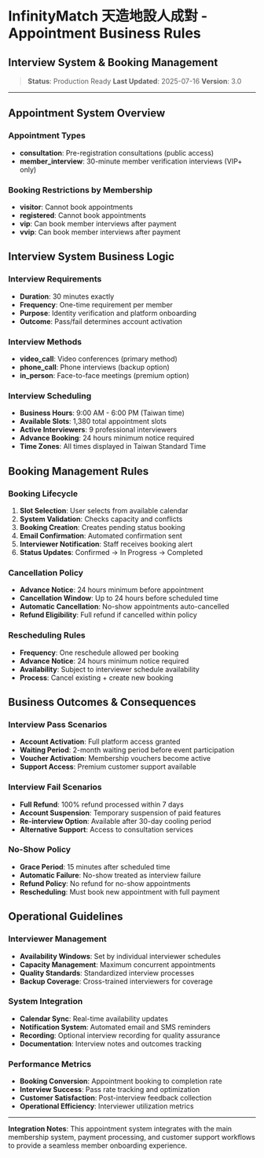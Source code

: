 # InfinityMatch 天造地設人成對 - Appointment Business Rules
## Interview System & Booking Management

> **Status**: Production Ready
> **Last Updated**: 2025-07-16
> **Version**: 3.0

---

## Appointment System Overview

### Appointment Types
- **consultation**: Pre-registration consultations (public access)
- **member_interview**: 30-minute member verification interviews (VIP+ only)

### Booking Restrictions by Membership
- **visitor**: Cannot book appointments
- **registered**: Cannot book appointments  
- **vip**: Can book member interviews after payment
- **vvip**: Can book member interviews after payment

## Interview System Business Logic

### Interview Requirements
- **Duration**: 30 minutes exactly
- **Frequency**: One-time requirement per member
- **Purpose**: Identity verification and platform onboarding
- **Outcome**: Pass/fail determines account activation

### Interview Methods
- **video_call**: Video conferences (primary method)
- **phone_call**: Phone interviews (backup option)
- **in_person**: Face-to-face meetings (premium option)

### Interview Scheduling
- **Business Hours**: 9:00 AM - 6:00 PM (Taiwan time)
- **Available Slots**: 1,380 total appointment slots
- **Active Interviewers**: 9 professional interviewers
- **Advance Booking**: 24 hours minimum notice required
- **Time Zones**: All times displayed in Taiwan Standard Time

## Booking Management Rules

### Booking Lifecycle
1. **Slot Selection**: User selects from available calendar
2. **System Validation**: Checks capacity and conflicts
3. **Booking Creation**: Creates pending status booking
4. **Email Confirmation**: Automated confirmation sent
5. **Interviewer Notification**: Staff receives booking alert
6. **Status Updates**: Confirmed → In Progress → Completed

### Cancellation Policy
- **Advance Notice**: 24 hours minimum before appointment
- **Cancellation Window**: Up to 24 hours before scheduled time
- **Automatic Cancellation**: No-show appointments auto-cancelled
- **Refund Eligibility**: Full refund if cancelled within policy

### Rescheduling Rules
- **Frequency**: One reschedule allowed per booking
- **Advance Notice**: 24 hours minimum notice required
- **Availability**: Subject to interviewer schedule availability
- **Process**: Cancel existing + create new booking

## Business Outcomes & Consequences

### Interview Pass Scenarios
- **Account Activation**: Full platform access granted
- **Waiting Period**: 2-month waiting period before event participation
- **Voucher Activation**: Membership vouchers become active
- **Support Access**: Premium customer support available

### Interview Fail Scenarios
- **Full Refund**: 100% refund processed within 7 days
- **Account Suspension**: Temporary suspension of paid features
- **Re-interview Option**: Available after 30-day cooling period
- **Alternative Support**: Access to consultation services

### No-Show Policy
- **Grace Period**: 15 minutes after scheduled time
- **Automatic Failure**: No-show treated as interview failure
- **Refund Policy**: No refund for no-show appointments
- **Rescheduling**: Must book new appointment with full payment

## Operational Guidelines

### Interviewer Management
- **Availability Windows**: Set by individual interviewer schedules
- **Capacity Management**: Maximum concurrent appointments
- **Quality Standards**: Standardized interview processes
- **Backup Coverage**: Cross-trained interviewers for coverage

### System Integration
- **Calendar Sync**: Real-time availability updates
- **Notification System**: Automated email and SMS reminders
- **Recording**: Optional interview recording for quality assurance
- **Documentation**: Interview notes and outcomes tracking

### Performance Metrics
- **Booking Conversion**: Appointment booking to completion rate
- **Interview Success**: Pass rate tracking and optimization
- **Customer Satisfaction**: Post-interview feedback collection
- **Operational Efficiency**: Interviewer utilization metrics

---

**Integration Notes**: This appointment system integrates with the main membership system, payment processing, and customer support workflows to provide a seamless member onboarding experience.